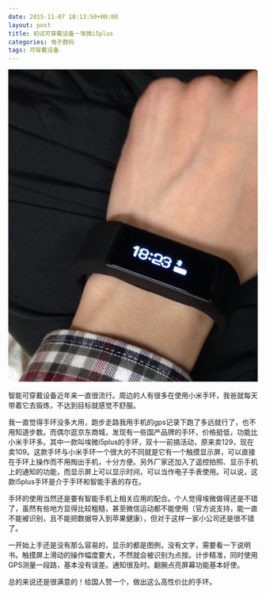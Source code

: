 ```yaml
---
date: 2015-11-07 18:13:50+00:00
layout: post
title: 初试可穿戴设备－埃微i5plus
categories: 电子数码
tags: 可穿戴设备
---
```


![](/album/shouhuan.jpg)

智能可穿戴设备近年来一直很流行。周边的人有很多在使用小米手环，我爸就每天带着它去锻炼，不达到目标就感觉不舒服。

我一直觉得手环没多大用，跑步走路我用手机的gps记录下跑了多远就行了，也不用知道步数。而偶尔逛京东商城，发现有一些国产品牌的手环，价格挺低，功能比小米手环多。其中一款叫埃微i5plus的手环，双十一前搞活动，原来卖129，现在卖109。这款手环与小米手环一个很大的不同就是它有一个触摸显示屏，可以直接在手环上操作而不用掏出手机，十分方便。另外厂家还加入了遥控拍照、显示手机上的通知的功能，而显示屏上可以显示时间，可以当作电子手表使用。可以说，这款i5plus手环是介于手环和智能手表的存在。

手环的使用当然还是要有智能手机上相关应用的配合。个人觉得埃微做得还是不错了，虽然有些地方显得比较粗糙，甚至微信运动都不能使用（官方说支持，能一直不能被识别，且不能把数据导入到苹果健康），但对于这样一家小公司还是很不错了。

一开始上手还是没有那么容易的，显示的都是图例，没有文字，需要看一下说明书。触摸屏上滑动的操作幅度要大，不然就会被识别为点按。计步精准，同时使用GPS测量一段路，基本没有误差。通知很及时。翻腕点亮屏幕功能基本好使。

总的来说还是很满意的！给国人赞一个，做出这么高性价比的手环。

